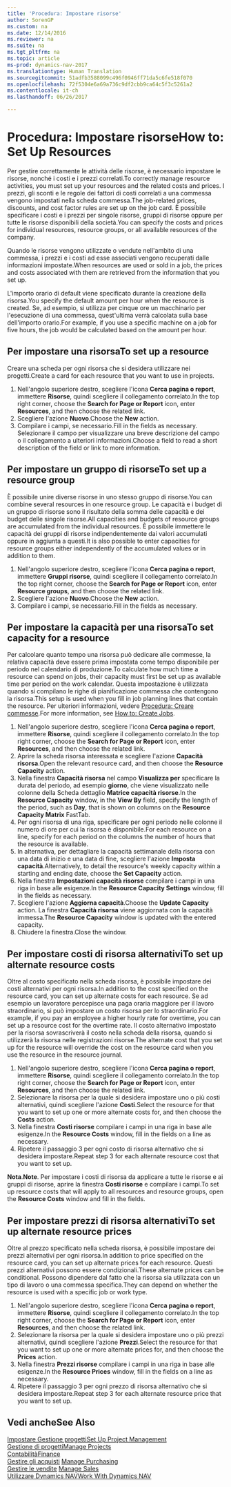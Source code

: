 ```yaml
---
title: 'Procedura: Impostare risorse'
author: SorenGP
ms.custom: na
ms.date: 12/14/2016
ms.reviewer: na
ms.suite: na
ms.tgt_pltfrm: na
ms.topic: article
ms-prod: dynamics-nav-2017
ms.translationtype: Human Translation
ms.sourcegitcommit: 51adfb3588099c496f0946ff71da5c6fe518f070
ms.openlocfilehash: 72f5304e6a69a736c9df2cbb9ca64c5f3c5261a2
ms.contentlocale: it-ch
ms.lasthandoff: 06/26/2017

---
```


# <a name="how-to-set-up-resources"></a><span data-ttu-id="40dce-102">Procedura: Impostare risorse</span><span class="sxs-lookup"><span data-stu-id="40dce-102">How to: Set Up Resources</span></span>
<span data-ttu-id="40dce-103">Per gestire correttamente le attività delle risorse, è necessario impostare le risorse, nonché i costi e i prezzi correlati.</span><span class="sxs-lookup"><span data-stu-id="40dce-103">To correctly manage resource activities, you must set up your resources and the related costs and prices.</span></span> <span data-ttu-id="40dce-104">I prezzi, gli sconti e le regole dei fattori di costi correlati a una commessa vengono impostati nella scheda commessa.</span><span class="sxs-lookup"><span data-stu-id="40dce-104">The job-related prices, discounts, and cost factor rules are set up on the job card.</span></span> <span data-ttu-id="40dce-105">È possibile specificare i costi e i prezzi per singole risorse, gruppi di risorse oppure per tutte le risorse disponibili della società.</span><span class="sxs-lookup"><span data-stu-id="40dce-105">You can specify the costs and prices for individual resources, resource groups, or all available resources of the company.</span></span>

<span data-ttu-id="40dce-106">Quando le risorse vengono utilizzate o vendute nell'ambito di una commessa, i prezzi e i costi ad esse associati vengono recuperati dalle informazioni impostate.</span><span class="sxs-lookup"><span data-stu-id="40dce-106">When resources are used or sold in a job, the prices and costs associated with them are retrieved from the information that you set up.</span></span>

<span data-ttu-id="40dce-107">L'importo orario di default viene specificato durante la creazione della risorsa.</span><span class="sxs-lookup"><span data-stu-id="40dce-107">You specify the default amount per hour when the resource is created.</span></span> <span data-ttu-id="40dce-108">Se, ad esempio, si utilizza per cinque ore un macchinario per l'esecuzione di una commessa, quest'ultima verrà calcolata sulla base dell'importo orario.</span><span class="sxs-lookup"><span data-stu-id="40dce-108">For example, if you use a specific machine on a job for five hours, the job would be calculated based on the amount per hour.</span></span>

## <a name="to-set-up-a-resource"></a><span data-ttu-id="40dce-109">Per impostare una risorsa</span><span class="sxs-lookup"><span data-stu-id="40dce-109">To set up a resource</span></span>
<span data-ttu-id="40dce-110">Creare una scheda per ogni risorsa che si desidera utilizzare nei progetti.</span><span class="sxs-lookup"><span data-stu-id="40dce-110">Create a card for each resource that you want to use in projects.</span></span>

1. <span data-ttu-id="40dce-111">Nell'angolo superiore destro, scegliere l'icona **Cerca pagina o report**, immettere **Risorse**, quindi scegliere il collegamento correlato.</span><span class="sxs-lookup"><span data-stu-id="40dce-111">In the top right corner, choose the **Search for Page or Report** icon, enter **Resources**, and then choose the related link.</span></span>
2. <span data-ttu-id="40dce-112">Scegliere l'azione **Nuovo**.</span><span class="sxs-lookup"><span data-stu-id="40dce-112">Choose the **New** action.</span></span>
3. <span data-ttu-id="40dce-113">Compilare i campi, se necessario.</span><span class="sxs-lookup"><span data-stu-id="40dce-113">Fill in the fields as necessary.</span></span> <span data-ttu-id="40dce-114">Selezionare il campo per visualizzare una breve descrizione del campo o il collegamento a ulteriori informazioni.</span><span class="sxs-lookup"><span data-stu-id="40dce-114">Choose a field to read a short description of the field or link to more information.</span></span>  

## <a name="to-set-up-a-resource-group"></a><span data-ttu-id="40dce-115">Per impostare un gruppo di risorse</span><span class="sxs-lookup"><span data-stu-id="40dce-115">To set up a resource group</span></span>
<span data-ttu-id="40dce-116">È possibile unire diverse risorse in uno stesso gruppo di risorse.</span><span class="sxs-lookup"><span data-stu-id="40dce-116">You can combine several resources in one resource group.</span></span> <span data-ttu-id="40dce-117">Le capacità e i budget di un gruppo di risorse sono il risultato della somma delle capacità e dei budget delle singole risorse.</span><span class="sxs-lookup"><span data-stu-id="40dce-117">All capacities and budgets of resource groups are accumulated from the individual resources.</span></span> <span data-ttu-id="40dce-118">È possibile immettere le capacità dei gruppi di risorse indipendentemente dai valori accumulati oppure in aggiunta a questi.</span><span class="sxs-lookup"><span data-stu-id="40dce-118">It is also possible to enter capacities for resource groups either independently of the accumulated values or in addition to them.</span></span>

1. <span data-ttu-id="40dce-119">Nell'angolo superiore destro, scegliere l'icona **Cerca pagina o report**, immettere **Gruppi risorse**, quindi scegliere il collegamento correlato.</span><span class="sxs-lookup"><span data-stu-id="40dce-119">In the top right corner, choose the **Search for Page or Report** icon, enter **Resource groups**, and then choose the related link.</span></span>
2. <span data-ttu-id="40dce-120">Scegliere l'azione **Nuovo**.</span><span class="sxs-lookup"><span data-stu-id="40dce-120">Choose the **New** action.</span></span>
3. <span data-ttu-id="40dce-121">Compilare i campi, se necessario.</span><span class="sxs-lookup"><span data-stu-id="40dce-121">Fill in the fields as necessary.</span></span>

## <a name="to-set-capacity-for-a-resource"></a><span data-ttu-id="40dce-122">Per impostare la capacità per una risorsa</span><span class="sxs-lookup"><span data-stu-id="40dce-122">To set capacity for a resource</span></span> 
<span data-ttu-id="40dce-123">Per calcolare quanto tempo una risorsa può dedicare alle commesse, la relativa capacità deve essere prima impostata come tempo disponibile per periodo nel calendario di produzione.</span><span class="sxs-lookup"><span data-stu-id="40dce-123">To calculate how much time a resource can spend on jobs, their capacity must first be set up as available time per period on the work calendar.</span></span> <span data-ttu-id="40dce-124">Questa impostazione è utilizzata quando si compilano le righe di pianificazione commessa che contengono la risorsa.</span><span class="sxs-lookup"><span data-stu-id="40dce-124">This setup is used when you fill in job planning lines that contain the resource.</span></span> <span data-ttu-id="40dce-125">Per ulteriori informazioni, vedere [Procedura: Creare commesse](projects-how-create-jobs.md).</span><span class="sxs-lookup"><span data-stu-id="40dce-125">For more information, see [How to: Create Jobs](projects-how-create-jobs.md).</span></span>

1. <span data-ttu-id="40dce-126">Nell'angolo superiore destro, scegliere l'icona **Cerca pagina o report**, immettere **Risorse**, quindi scegliere il collegamento correlato.</span><span class="sxs-lookup"><span data-stu-id="40dce-126">In the top right corner, choose the **Search for Page or Report** icon, enter **Resources**, and then choose the related link.</span></span>
2. <span data-ttu-id="40dce-127">Aprire la scheda risorsa interessata e scegliere l'azione **Capacità risorsa**.</span><span class="sxs-lookup"><span data-stu-id="40dce-127">Open the relevant resource card, and then choose the **Resource Capacity** action.</span></span>
3. <span data-ttu-id="40dce-128">Nella finestra **Capacità risorsa** nel campo **Visualizza per** specificare la durata del periodo, ad esempio **giorno**, che viene visualizzato nelle colonne della Scheda dettaglio **Matrice capacità risorse**.</span><span class="sxs-lookup"><span data-stu-id="40dce-128">In the **Resource Capacity** window, in the **View By** field, specify the length of the period, such as **Day**, that is shown on columns on the **Resource Capacity Matrix** FastTab.</span></span>
4. <span data-ttu-id="40dce-129">Per ogni risorsa di una riga, specificare per ogni periodo nelle colonne il numero di ore per cui la risorsa è disponibile.</span><span class="sxs-lookup"><span data-stu-id="40dce-129">For each resource on a line, specify for each period on the columns the number of hours that the resource is available.</span></span>
5. <span data-ttu-id="40dce-130">In alternativa, per dettagliare la capacità settimanale della risorsa con una data di inizio e una data di fine, scegliere l'azione **Imposta capacità**.</span><span class="sxs-lookup"><span data-stu-id="40dce-130">Alternatively, to detail the resource's weekly capacity within a starting and ending date, choose the **Set Capacity** action.</span></span>
6. <span data-ttu-id="40dce-131">Nella finestra **Impostazioni capacità risorse** compilare i campi in una riga in base alle esigenze.</span><span class="sxs-lookup"><span data-stu-id="40dce-131">In the **Resource Capacity Settings** window, fill in the fields as necessary.</span></span>
7. <span data-ttu-id="40dce-132">Scegliere l'azione **Aggiorna capacità**.</span><span class="sxs-lookup"><span data-stu-id="40dce-132">Choose the **Update Capacity** action.</span></span> <span data-ttu-id="40dce-133">La finestra **Capacità risorsa** viene aggiornata con la capacità immessa.</span><span class="sxs-lookup"><span data-stu-id="40dce-133">The **Resource Capacity** window is updated with the entered capacity.</span></span>
8. <span data-ttu-id="40dce-134">Chiudere la finestra.</span><span class="sxs-lookup"><span data-stu-id="40dce-134">Close the window.</span></span>

## <a name="to-set-up-alternate-resource-costs"></a><span data-ttu-id="40dce-135">Per impostare costi di risorsa alternativi</span><span class="sxs-lookup"><span data-stu-id="40dce-135">To set up alternate resource costs</span></span>
<span data-ttu-id="40dce-136">Oltre al costo specificato nella scheda risorsa, è possibile impostare dei costi alternativi per ogni risorsa.</span><span class="sxs-lookup"><span data-stu-id="40dce-136">In addition to the cost specified on the resource card, you can set up alternate costs for each resource.</span></span> <span data-ttu-id="40dce-137">Se ad esempio un lavoratore percepisce una paga oraria maggiore per il lavoro straordinario, si può impostare un costo risorsa per lo straordinario.</span><span class="sxs-lookup"><span data-stu-id="40dce-137">For example, if you pay an employee a higher hourly rate for overtime, you can set up a resource cost for the overtime rate.</span></span> <span data-ttu-id="40dce-138">Il costo alternativo impostato per la risorsa sovrascriverà il costo nella scheda della risorsa, quando si utilizzerà la risorsa nelle registrazioni risorse.</span><span class="sxs-lookup"><span data-stu-id="40dce-138">The alternate cost that you set up for the resource will override the cost on the resource card when you use the resource in the resource journal.</span></span>

1. <span data-ttu-id="40dce-139">Nell'angolo superiore destro, scegliere l'icona **Cerca pagina o report**, immettere **Risorse**, quindi scegliere il collegamento correlato.</span><span class="sxs-lookup"><span data-stu-id="40dce-139">In the top right corner, choose the **Search for Page or Report** icon, enter **Resources**, and then choose the related link.</span></span>  
2. <span data-ttu-id="40dce-140">Selezionare la risorsa per la quale si desidera impostare uno o più costi alternativi, quindi scegliere l'azione **Costi**.</span><span class="sxs-lookup"><span data-stu-id="40dce-140">Select the resource for that you want to set up one or more alternate costs for, and then choose the **Costs** action.</span></span>  
3. <span data-ttu-id="40dce-141">Nella finestra **Costi risorse** compilare i campi in una riga in base alle esigenze.</span><span class="sxs-lookup"><span data-stu-id="40dce-141">In the **Resource Costs** window, fill in the fields on a line as necessary.</span></span>  
4. <span data-ttu-id="40dce-142">Ripetere il passaggio 3 per ogni costo di risorsa alternativo che si desidera impostare.</span><span class="sxs-lookup"><span data-stu-id="40dce-142">Repeat step 3 for each alternate resource cost that you want to set up.</span></span>

<span data-ttu-id="40dce-143">**Nota**.</span><span class="sxs-lookup"><span data-stu-id="40dce-143">**Note**.</span></span> <span data-ttu-id="40dce-144">Per impostare i costi di risorsa da applicare a tutte le risorse e ai gruppi di risorse, aprire la finestra **Costi risorse** e compilare i campi.</span><span class="sxs-lookup"><span data-stu-id="40dce-144">To set up resource costs that will apply to all resources and resource groups, open the **Resource Costs** window and fill in the fields.</span></span>

## <a name="to-set-up-alternate-resource-prices"></a><span data-ttu-id="40dce-145">Per impostare prezzi di risorsa alternativi</span><span class="sxs-lookup"><span data-stu-id="40dce-145">To set up alternate resource prices</span></span>  
<span data-ttu-id="40dce-146">Oltre al prezzo specificato nella scheda risorsa, è possibile impostare dei prezzi alternativi per ogni risorsa.</span><span class="sxs-lookup"><span data-stu-id="40dce-146">In addition to price specified on the resource card, you can set up alternate prices for each resource.</span></span> <span data-ttu-id="40dce-147">Questi prezzi alternativi possono essere condizionali.</span><span class="sxs-lookup"><span data-stu-id="40dce-147">These alternate prices can be conditional.</span></span> <span data-ttu-id="40dce-148">Possono dipendere dal fatto che la risorsa sia utilizzata con un tipo di lavoro o una commessa specifica.</span><span class="sxs-lookup"><span data-stu-id="40dce-148">They can depend on whether the resource is used with a specific job or work type.</span></span>

1. <span data-ttu-id="40dce-149">Nell'angolo superiore destro, scegliere l'icona **Cerca pagina o report**, immettere **Risorse**, quindi scegliere il collegamento correlato.</span><span class="sxs-lookup"><span data-stu-id="40dce-149">In the top right corner, choose the **Search for Page or Report** icon, enter **Resources**, and then choose the related link.</span></span>
2. <span data-ttu-id="40dce-150">Selezionare la risorsa per la quale si desidera impostare uno o più prezzi alternativi, quindi scegliere l'azione **Prezzi**.</span><span class="sxs-lookup"><span data-stu-id="40dce-150">Select the resource for that you want to set up one or more alternate prices for, and then choose the **Prices** action.</span></span>
3. <span data-ttu-id="40dce-151">Nella finestra **Prezzi risorse** compilare i campi in una riga in base alle esigenze.</span><span class="sxs-lookup"><span data-stu-id="40dce-151">In the **Resource Prices** window, fill in the fields on a line as necessary.</span></span>
4. <span data-ttu-id="40dce-152">Ripetere il passaggio 3 per ogni prezzo di risorsa alternativo che si desidera impostare.</span><span class="sxs-lookup"><span data-stu-id="40dce-152">Repeat step 3 for each alternate resource price that you want to set up.</span></span>

## <a name="see-also"></a><span data-ttu-id="40dce-153">Vedi anche</span><span class="sxs-lookup"><span data-stu-id="40dce-153">See Also</span></span>
[<span data-ttu-id="40dce-154">Impostare Gestione progetti</span><span class="sxs-lookup"><span data-stu-id="40dce-154">Set Up Project Management</span></span>](projects-setup-projects.md)  
[<span data-ttu-id="40dce-155">Gestione di progetti</span><span class="sxs-lookup"><span data-stu-id="40dce-155">Manage Projects</span></span>](projects-manage-projects.md)  
[<span data-ttu-id="40dce-156">Contabilità</span><span class="sxs-lookup"><span data-stu-id="40dce-156">Finance</span></span>](finance-setup.md)  
<span data-ttu-id="40dce-157">[Gestire gli acquisti](purchasing-manage-purchasing.md)       </span><span class="sxs-lookup"><span data-stu-id="40dce-157">[Manage Purchasing](purchasing-manage-purchasing.md)       </span></span>  
<span data-ttu-id="40dce-158">[Gestire le vendite](sales-manage-sales.md)    </span><span class="sxs-lookup"><span data-stu-id="40dce-158">[Manage Sales](sales-manage-sales.md)    </span></span>  
[<span data-ttu-id="40dce-159">Utilizzare Dynamics NAV</span><span class="sxs-lookup"><span data-stu-id="40dce-159">Work With Dynamics NAV</span></span>](ui-work-product.md)  


